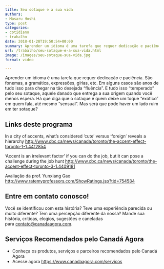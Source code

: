 ```yaml
---
title: Seu sotaque e a sua vida
authors:
- Masaru Hoshi
type: post
categories:
- cotidiano
- trabalho
date: 2018-01-28T19:50:54+00:00
summary: Aprender um idioma é uma tarefa que requer dedicação e paciência. Tudo "temperado" pelo seu sotaque, aquele danado que entrega a sua origem quando você menos espera. Há que diga que o sotaque é quem deixe um toque "exótico" em quem fala. Mas será que pode haver um lado ruim em ter sotaque?
url: /trabalho/seu-sotaque-e-a-sua-vida.html
image: /images/seu-sotaque-sua-vida.jpg
format: video

---
```

Aprender um idioma é uma tarefa que requer dedicação e paciência. São fonemas, a gramática, expressões, gírias, etc. Em alguns casos são anos de tudo isso para chegar na tão desejada &#8220;fluência&#8221;. E tudo isso &#8220;temperado&#8221; pelo seu sotaque, aquele danado que entrega a sua origem quando você menos espera. Há que diga que o sotaque é quem deixe um toque &#8220;exótico&#8221; em quem fala, até mesmo &#8220;sensual&#8221;. Mas será que pode haver um lado ruim em ter sotaque?

## Links deste programa

In a city of accents, what&#8217;s considered &#8216;cute&#8217; versus &#8216;foreign&#8217; reveals a hierarchy
<a href="http://www.cbc.ca/news/canada/toronto/the-accent-effect-toronto-1-1.4412854" target="_blank" rel="nofollow noopener">http://www.cbc.ca/news/canada/toronto/the-accent-effect-toronto-1-1.4412854</a>

&#8216;Accent is an irrelevant factor&#8217; if you can do the job, but it can pose a challenge during the job hunt
<a href="http://www.cbc.ca/news/canada/toronto/the-accent-effect-toronto-3-1.4409181" target="_blank" rel="nofollow noopener">http://www.cbc.ca/news/canada/toronto/the-accent-effect-toronto-3-1.4409181</a>

Avaliação da prof. Yunxiang Gao
<a href="http://www.ratemyprofessors.com/ShowRatings.jsp?tid=754534" target="_blank" rel="nofollow noopener">http://www.ratemyprofessors.com/ShowRatings.jsp?tid=754534</a>

## Entre em contato conosco!

Você se identificou com esta história? Teve uma experiência parecida ou muito diferente? Tem uma percepção diferente da nossa? Mande sua história, críticas, elogios, sugestões e caneladas para <contato@canadaagora.com>.

## Serviços Recomendados pelo Canadá Agora

  * Conheça os produtos, serviços e parceiros recomendados pelo Canadá Agora
  * Acesse agora <https://www.canadaagora.com/servicos>